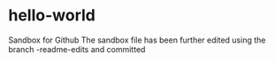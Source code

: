 # hello-world
Sandbox for Github
The sandbox file has been further edited using the branch -readme-edits and committed
